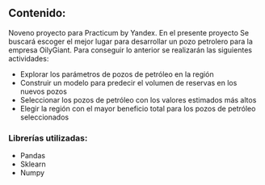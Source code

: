 ## Contenido:

Noveno proyecto para Practicum by Yandex. En el presente proyecto Se buscará escoger el mejor lugar para desarrollar un pozo petrolero para la empresa OilyGiant.
Para conseguir lo anterior se realizarán las siguientes actividades:

- Explorar los parámetros de pozos de petróleo en la región
- Construir un modelo para predecir el volumen de reservas en los nuevos pozos
- Seleccionar los pozos de petróleo con los valores estimados más altos
- Elegir la región con el mayor beneficio total para los pozos de petróleo seleccionados

### Librerías utilizadas:
- Pandas
- Sklearn
- Numpy
